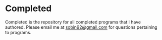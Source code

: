 Completed
========

Completed is the repository for all completed programs that 
I have authored. Please email me at sobin92@gmail.com for
questions pertaining to programs.
